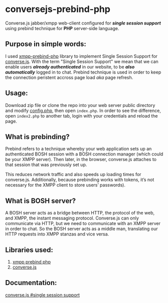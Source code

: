 # conversejs-prebind-php
Converse.js jabber/xmpp web-client configured for ___single session support___ using prebind technique for __PHP__ server-side language.

## Purpose in simple words:

I used [xmpp-prebind-php](https://github.com/candy-chat/xmpp-prebind-php) library to implement Single Session Support for [converse.js](http://conversejs.org).
With the term "Single Session Support" we mean that we can enable users ___already authenticated___ in our website, to be ___also automatically___ logged in to chat.
Prebind technique is used in order to keep the connection peristent accross page load _aka_ page refresh.

## Usage:

Download zip file or clone the repo into your web server public directory and modify [config.php](config.php), then open `index.php`.
In order to see the difference, open `index2.php` to another tab, login with your credentials and reload the page.

## What is prebinding?

Prebind refers to a technique whereby your web application sets up an authenticated BOSH session with a BOSH connection manager (which could be your XMPP server). Then later, in the browser, converse.js attaches to that session that was previously set up.

This reduces network traffic and also speeds up loading times for converse.js. Additionally, because prebinding works with tokens, it’s not necessary for the XMPP client to store users’ passwords).

## What is BOSH server?

A BOSH server acts as a bridge between HTTP, the protocol of the web, and XMPP, the instant messaging protocol. Converse.js can only communicate via HTTP, but we need to communicate with an XMPP server in order to chat. So the BOSH server acts as a middle man, translating our HTTP requests into XMPP stanzas and vice versa.

## Libraries used:
1. [xmpp prebind php](https://github.com/candy-chat/xmpp-prebind-php)
2. [converse.js](https://github.com/jcbrand/converse.js)

## Documentation:
[converse.js #single session support](https://conversejs.org/docs/html/setup.html#single-session-support)